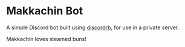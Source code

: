 # Makkachin Bot
A simple Discord bot built using [discordrb](https://github.com/meew0/discordrb), for use in a private server.

Makkachin loves steamed buns!
